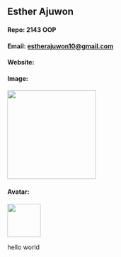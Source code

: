 ## Esther Ajuwon

#### Repo: 2143 OOP

#### Email: estherajuwon10@gmail.com

#### Website:

#### Image:

<img src="[image](https://github.com/user-attachments/assets/16a15806-cfe4-443c-a0ab-947b53343d38)
" width="200">

#### Avatar:

<img src="[image](https://github.com/user-attachments/assets/13de5907-db3e-4ccf-8ee9-4014364a4ee9)
" width="75"> 

hello world
